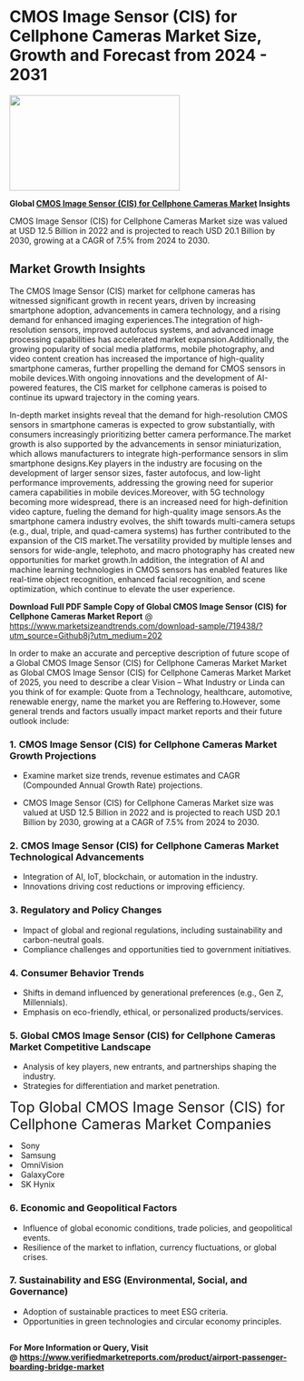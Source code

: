 <H1>CMOS Image Sensor (CIS) for Cellphone Cameras Market Size, Growth and Forecast from 2024 - 2031</H1><img class="aligncenter size-medium wp-image-584254" src="https://thirdeyenews.in/wp-content/uploads/2024/09/Global-Market-Research-300x168.jpeg" alt="" width="300" height="168" /><p><strong>Global&nbsp;<a href="https://www.marketsizeandtrends.com/download-sample/719438/?utm_source=Github8j?utm_medium=202">CMOS Image Sensor (CIS) for Cellphone Cameras Market</a> Insights</strong></p><p>CMOS Image Sensor (CIS) for Cellphone Cameras Market size was valued at USD 12.5 Billion in 2022 and is projected to reach USD 20.1 Billion by 2030, growing at a CAGR of 7.5% from 2024 to 2030.</p><p><h2>Market Growth Insights</h2> <p>The CMOS Image Sensor (CIS) market for cellphone cameras has witnessed significant growth in recent years, driven by increasing smartphone adoption, advancements in camera technology, and a rising demand for enhanced imaging experiences.The integration of high-resolution sensors, improved autofocus systems, and advanced image processing capabilities has accelerated market expansion.Additionally, the growing popularity of social media platforms, mobile photography, and video content creation has increased the importance of high-quality smartphone cameras, further propelling the demand for CMOS sensors in mobile devices.With ongoing innovations and the development of AI-powered features, the CIS market for cellphone cameras is poised to continue its upward trajectory in the coming years.</p> <p>In-depth market insights reveal that the demand for high-resolution CMOS sensors in smartphone cameras is expected to grow substantially, with consumers increasingly prioritizing better camera performance.The market growth is also supported by the advancements in sensor miniaturization, which allows manufacturers to integrate high-performance sensors in slim smartphone designs.Key players in the industry are focusing on the development of larger sensor sizes, faster autofocus, and low-light performance improvements, addressing the growing need for superior camera capabilities in mobile devices.Moreover, with 5G technology becoming more widespread, there is an increased need for high-definition video capture, fueling the demand for high-quality image sensors.As the smartphone camera industry evolves, the shift towards multi-camera setups (e.g., dual, triple, and quad-camera systems) has further contributed to the expansion of the CIS market.The versatility provided by multiple lenses and sensors for wide-angle, telephoto, and macro photography has created new opportunities for market growth.In addition, the integration of AI and machine learning technologies in CMOS sensors has enabled features like real-time object recognition, enhanced facial recognition, and scene optimization, which continue to elevate the user experience.</p> <p><span class=""><strong>Download Full PDF Sample Copy of Global CMOS Image Sensor (CIS) for Cellphone Cameras Market Report</strong> @ <a href="https://www.marketsizeandtrends.com/download-sample/719438/?utm_source=Github8j?utm_medium=202" target="_blank">https://www.marketsizeandtrends.com/download-sample/719438/?utm_source=Github8j?utm_medium=202</a></span></p><p>In order to make an accurate and perceptive description of future scope of a Global&nbsp;CMOS Image Sensor (CIS) for Cellphone Cameras Market Market as Global&nbsp;CMOS Image Sensor (CIS) for Cellphone Cameras Market Market of 2025, you need to describe a clear Vision &ndash; What Industry or Linda can you think of for example: Quote from a Technology, healthcare, automotive, renewable energy, name the market you are Reffering to.However, some general trends and factors usually impact market reports and their future outlook include:</p><h3>1.&nbsp;<strong>CMOS Image Sensor (CIS) for Cellphone Cameras Market Growth Projections</strong></h3><ul><li>Examine market size trends, revenue estimates and CAGR (Compounded Annual Growth Rate) projections.</li><li><p>CMOS Image Sensor (CIS) for Cellphone Cameras Market size was valued at USD 12.5 Billion in 2022 and is projected to reach USD 20.1 Billion by 2030, growing at a CAGR of 7.5% from 2024 to 2030.</p></li></ul><h3>2.&nbsp;<strong>CMOS Image Sensor (CIS) for Cellphone Cameras Market Technological Advancements</strong></h3><ul><li>Integration of AI, IoT, blockchain, or automation in the industry.</li><li>Innovations driving cost reductions or improving efficiency.</li></ul><h3>3.&nbsp;<strong>Regulatory and Policy Changes</strong></h3><ul><li>Impact of global and regional regulations, including sustainability and carbon-neutral goals.</li><li>Compliance challenges and opportunities tied to government initiatives.</li></ul><h3>4.&nbsp;<strong>Consumer Behavior Trends</strong></h3><ul><li>Shifts in demand influenced by generational preferences (e.g., Gen Z, Millennials).</li><li>Emphasis on eco-friendly, ethical, or personalized products/services.</li></ul><h3>5.&nbsp;<strong>Global CMOS Image Sensor (CIS) for Cellphone Cameras Market Competitive Landscape</strong></h3><ul><li>Analysis of key players, new entrants, and partnerships shaping the industry.</li><li>Strategies for differentiation and market penetration.</li></ul><p data-pm-slice="1 1 []"><span style="color: inherit; font-family: inherit; font-size: 25px;">Top Global CMOS Image Sensor (CIS) for Cellphone Cameras Market Companies</span></p><div class="" data-test-id=""><p><li>Sony</li><li> Samsung</li><li> OmniVision</li><li> GalaxyCore</li><li> SK Hynix</li></p></div><h3>6.&nbsp;<strong>Economic and Geopolitical Factors</strong></h3><ul><li>Influence of global economic conditions, trade policies, and geopolitical events.</li><li>Resilience of the market to inflation, currency fluctuations, or global crises.</li></ul><h3>7.&nbsp;<strong>Sustainability and ESG (Environmental, Social, and Governance)</strong></h3><ul><li>Adoption of sustainable practices to meet ESG criteria.</li><li>Opportunities in green technologies and circular economy principles.</li></ul><h2><strong style="font-size: 14px;">For More Information or Query, Visit @&nbsp;</strong><a style="background-color: #ffffff; font-size: 14px;" href="https://www.marketsizeandtrends.com/report/cmos-image-sensor-cis-for-cellphone-cameras-market/" target="_blank">https://www.verifiedmarketreports.com/product/airport-passenger-boarding-bridge-market</a></h2>